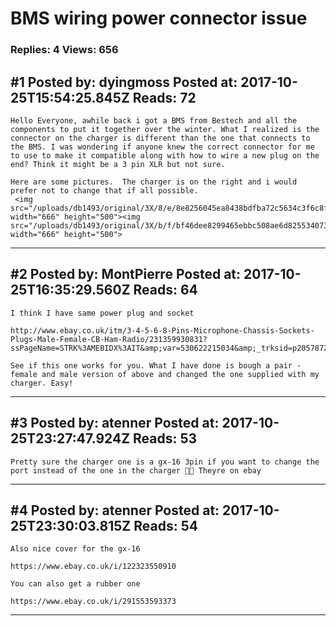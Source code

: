 # BMS wiring power connector issue

### Replies: 4 Views: 656

## \#1 Posted by: dyingmoss Posted at: 2017-10-25T15:54:25.845Z Reads: 72

```
Hello Everyone, awhile back i got a BMS from Bestech and all the components to put it together over the winter. What I realized is the connector on the charger is different than the one that connects to the BMS. I was wondering if anyone knew the correct connector for me to use to make it compatible along with how to wire a new plug on the end? Think it might be a 3 pin XLR but not sure. 

Here are some pictures.  The charger is on the right and i would prefer not to change that if all possible. 
 <img src="/uploads/db1493/original/3X/8/e/8e8256045ea8438bdfba72c5634c3f6c8ffe2e01.jpg" width="666" height="500"><img src="/uploads/db1493/original/3X/b/f/bf46dee8299465ebbc508ae6d82553407380953d.jpg" width="666" height="500">
```

---
## \#2 Posted by: MontPierre Posted at: 2017-10-25T16:35:29.560Z Reads: 64

```
I think I have same power plug and socket 

http://www.ebay.co.uk/itm/3-4-5-6-8-Pins-Microphone-Chassis-Sockets-Plugs-Male-Female-CB-Ham-Radio/231359930831?ssPageName=STRK%3AMEBIDX%3AIT&amp;var=530622215034&amp;_trksid=p2057872.m2749.l2649

See if this one works for you. What I have done is bough a pair - female and male version of above and changed the one supplied with my charger. Easy!
```

---
## \#3 Posted by: atenner Posted at: 2017-10-25T23:27:47.924Z Reads: 53

```
Pretty sure the charger one is a gx-16 3pin if you want to change the port instead of the one in the charger 👍🏻 Theyre on ebay
```

---
## \#4 Posted by: atenner Posted at: 2017-10-25T23:30:03.815Z Reads: 54

```
Also nice cover for the gx-16 

https://www.ebay.co.uk/i/122323550910 

You can also get a rubber one

https://www.ebay.co.uk/i/291553593373
```

---
